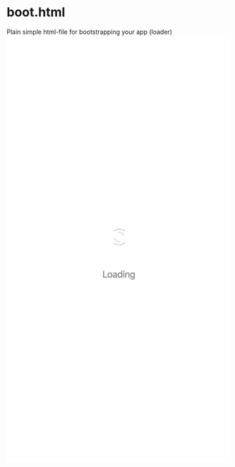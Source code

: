 # boot.html
Plain simple html-file for bootstrapping your app (loader)
![screenshot](screenshot.png)
